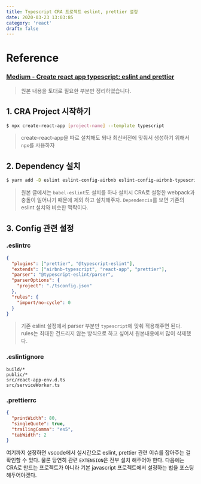 ```yaml
---
title: Typescript CRA 프로젝트 eslint, prettier 설정
date: 2020-03-23 13:03:85
category: 'react'
draft: false
---
```


# Reference

### [Medium - Create react app typescript: eslint and prettier](https://medium.com/@feralamillo/create-react-app-typescript-eslint-and-prettier-699277b0b913)

> 원본 내용을 토대로 필요한 부분만 정리하였습니다.

## 1. CRA Project 시작하기

```sh
$ npx create-react-app [project-name] --template typescript
```

> create-react-app을 따로 설치해도 되나 최신버전에 맞춰서 생성하기 위해서 `npx`를 사용하자

## 2. Dependency 설치

```sh
$ yarn add -D eslint eslint-config-airbnb eslint-config-airbnb-typescript eslint-config-prettier eslint-config-react-app eslint-import-resolver-typescript eslint-loader eslint-plugin-flowtype eslint-plugin-import eslint-plugin-jsx-a11y eslint-plugin-react eslint-plugin-react-hooks  @typescript-eslint/parser @typescript-eslint/eslint-plugin prettier prettier-eslint prettier-eslint-cli eslint-plugin-prettier
```

> 원본 글에서는 `babel-eslint`도 설치를 하나 설치시 CRA로 설정한 webpack과 충돌이 일어나기 때문에 제외 하고 설치해주자. `Dependencis`를 보면 기존의 eslint 설치와 비슷한 맥락이다.

## 3. Config 관련 설정

### .eslintrc

```json
{
  "plugins": ["prettier", "@typescript-eslint"],
  "extends": ["airbnb-typescript", "react-app", "prettier"],
  "parser": "@typescript-eslint/parser",
  "parserOptions": {
    "project": "./tsconfig.json"
  },
  "rules": {
    "import/no-cycle": 0
  }
}
```

> 기존 eslint 설정에서 parser 부분만 `typescript`에 맞춰 적용해주면 된다.
> rules는 최대한 건드리지 않는 방식으로 하고 싶어서 원본내용에서 많이 삭제했다.

### .eslintignore

```
build/*
public/*
src/react-app-env.d.ts
src/serviceWorker.ts
```

### .prettierrc

```json
{
  "printWidth": 80,
  "singleQuote": true,
  "trailingComma": "es5",
  "tabWidth": 2
}
```

여기까지 설정하면 vscode에서 실시간으로 eslint, prettier 관련 이슈를 잡아주는 걸 확인할 수 있다. 물론 당연히 관련 `EXTENSION`은 전부 설치 해주어야 한다.
다음에는 CRA로 만드는 프로젝트가 아니라 기본 javascript 프로젝트에서 설정하는 법을 포스팅 해두어야겠다.
